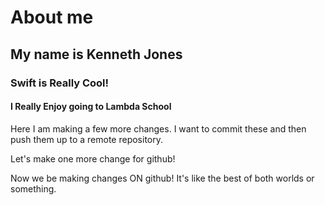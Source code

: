 # About me
## My name is Kenneth Jones
### Swift is Really Cool!
#### I Really Enjoy going to Lambda School

Here I am making a few more changes. I want to commit these and then push them up to a remote repository.

Let's make one more change for github!

Now we be making changes ON github! It's like the best of both worlds or something.
